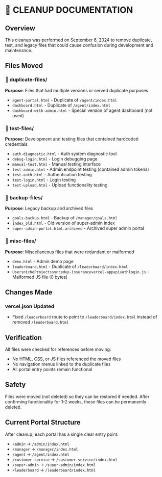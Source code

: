 # 🧹 CLEANUP DOCUMENTATION

## Overview
This cleanup was performed on September 6, 2024 to remove duplicate, test, and legacy files that could cause confusion during development and maintenance.

## Files Moved

### 📂 duplicate-files/
**Purpose**: Files that had multiple versions or served duplicate purposes
- `agent-portal.html` - Duplicate of `/agent/index.html`
- `dashboard.html` - Duplicate of `/agent/index.html` 
- `dashboard-with-admin.html` - Special version of agent dashboard (not used)

### 📂 test-files/
**Purpose**: Development and testing files that contained hardcoded credentials
- `auth-diagnostic.html` - Auth system diagnostic tool
- `debug-login.html` - Login debugging page
- `manual-test.html` - Manual testing interface
- `test-admin.html` - Admin endpoint testing (contained admin tokens)
- `test-auth.html` - Authentication testing
- `test-login.html` - Login testing
- `test-upload.html` - Upload functionality testing

### 📂 backup-files/
**Purpose**: Legacy backup and archived files
- `goals-backup.html` - Backup of `/manager/goals.html`
- `index_old.html` - Old version of super-admin index
- `super-admin-portal.html.archived` - Archived super admin portal

### 📂 misc-files/
**Purpose**: Miscellaneous files that were redundant or malformed
- `demo.html` - Admin demo page
- `leaderboard.html` - Duplicate of `/leaderboard/index.html`
- `UsersnichoProjectssyncedup-insurancevercel-appapiauthlogin.js` - Malformed JS file (0 bytes)

## Changes Made

### vercel.json Updated
- Fixed `/leaderboard` route to point to `/leaderboard/index.html` instead of removed `/leaderboard.html`

## Verification
All files were checked for references before moving:
- No HTML, CSS, or JS files referenced the moved files
- No navigation menus linked to the duplicate files
- All portal entry points remain functional

## Safety
Files were moved (not deleted) so they can be restored if needed. After confirming functionality for 1-2 weeks, these files can be permanently deleted.

## Current Portal Structure
After cleanup, each portal has a single clear entry point:
- `/admin` → `/admin/index.html`
- `/manager` → `/manager/index.html` 
- `/agent` → `/agent/index.html`
- `/customer-service` → `/customer-service/index.html`
- `/super-admin` → `/super-admin/index.html`
- `/leaderboard` → `/leaderboard/index.html`